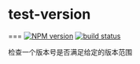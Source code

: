 # test-version
===
[![NPM version][npm-image]][npm-url]
[![build status][travis-image]][travis-url]

检查一个版本号是否满足给定的版本范围

[npm-image]: https://img.shields.io/npm/v/test-version.svg
[travis-image]: https://travis-ci.org/viRingbells/test-version.svg?branch=master
[npm-url]: https://www.npmjs.com/package/test-version
[travis-url]: https://travis-ci.org/viRingbells/test-version
